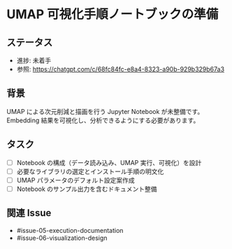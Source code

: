 # UMAP 可視化手順ノートブックの準備

## ステータス
- 進捗: 未着手
- 参照: https://chatgpt.com/c/68fc84fc-e8a4-8323-a90b-929b329b67a3

## 背景
UMAP による次元削減と描画を行う Jupyter Notebook が未整備です。Embedding 結果を可視化し、分析できるようにする必要があります。

## タスク
- [ ] Notebook の構成（データ読み込み、UMAP 実行、可視化）を設計
- [ ] 必要なライブラリの選定とインストール手順の明文化
- [ ] UMAP パラメータのデフォルト設定案作成
- [ ] Notebook のサンプル出力を含むドキュメント整備

## 関連 Issue
- #issue-05-execution-documentation
- #issue-06-visualization-design
